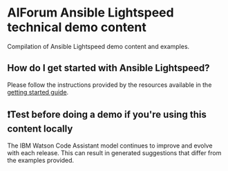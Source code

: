 # AIForum Ansible Lightspeed technical demo content

Compilation of Ansible Lightspeed demo content and examples.

## How do I get started with Ansible Lightspeed?

Please follow the instructions provided by the resources available in the [getting started guide](./GETTING_STARTED.md).

## ❗️Test before doing a demo if you're using this content locally

The IBM Watson Code Assistant model continues to improve and evolve with each release. This can result in generated suggestions that differ from the examples provided.